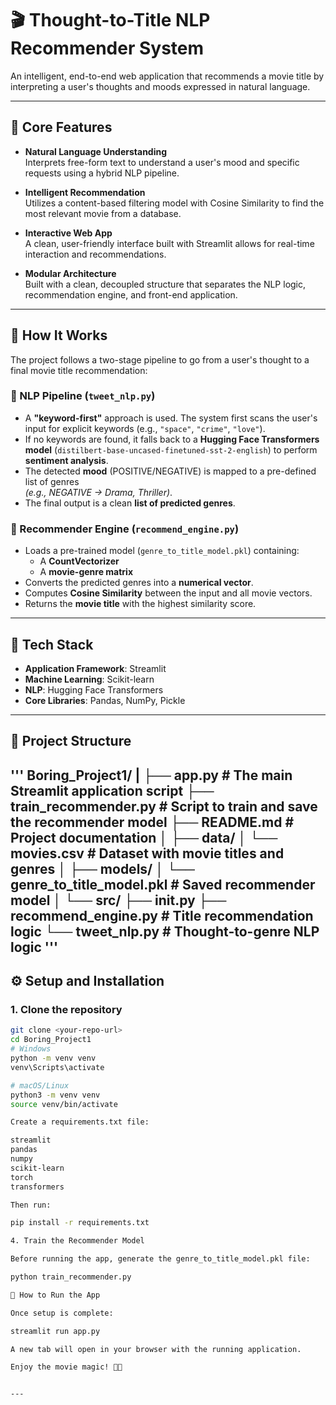 # 🎬 Thought-to-Title NLP Recommender System

An intelligent, end-to-end web application that recommends a movie title by interpreting a user's thoughts and moods expressed in natural language.

---

## 🚀 Core Features

- **Natural Language Understanding**  
  Interprets free-form text to understand a user's mood and specific requests using a hybrid NLP pipeline.

- **Intelligent Recommendation**  
  Utilizes a content-based filtering model with Cosine Similarity to find the most relevant movie from a database.

- **Interactive Web App**  
  A clean, user-friendly interface built with Streamlit allows for real-time interaction and recommendations.

- **Modular Architecture**  
  Built with a clean, decoupled structure that separates the NLP logic, recommendation engine, and front-end application.

---

## 🧠 How It Works

The project follows a two-stage pipeline to go from a user's thought to a final movie title recommendation:


### 📘 NLP Pipeline (`tweet_nlp.py`)

- A **"keyword-first"** approach is used. The system first scans the user's input for explicit keywords (e.g., `"space"`, `"crime"`, `"love"`).
- If no keywords are found, it falls back to a **Hugging Face Transformers model** (`distilbert-base-uncased-finetuned-sst-2-english`) to perform **sentiment analysis**.
- The detected **mood** (POSITIVE/NEGATIVE) is mapped to a pre-defined list of genres  
  _(e.g., NEGATIVE → Drama, Thriller)_.
- The final output is a clean **list of predicted genres**.

### 🎯 Recommender Engine (`recommend_engine.py`)

- Loads a pre-trained model (`genre_to_title_model.pkl`) containing:
  - A **CountVectorizer**
  - A **movie-genre matrix**
- Converts the predicted genres into a **numerical vector**.
- Computes **Cosine Similarity** between the input and all movie vectors.
- Returns the **movie title** with the highest similarity score.

---

## 🧰 Tech Stack

- **Application Framework**: Streamlit  
- **Machine Learning**: Scikit-learn  
- **NLP**: Hugging Face Transformers  
- **Core Libraries**: Pandas, NumPy, Pickle  

---

## 📁 Project Structure
'''
Boring_Project1/
|
├── app.py # The main Streamlit application script
├── train_recommender.py # Script to train and save the recommender model
├── README.md # Project documentation
│
├── data/
│ └── movies.csv # Dataset with movie titles and genres
│
├── models/
│ └── genre_to_title_model.pkl # Saved recommender model
│
└── src/
├── __init__.py
├── recommend_engine.py # Title recommendation logic
└── tweet_nlp.py # Thought-to-genre NLP logic
'''
---

## ⚙️ Setup and Installation

### 1. Clone the repository

```bash
git clone <your-repo-url>
cd Boring_Project1
# Windows
python -m venv venv
venv\Scripts\activate

# macOS/Linux
python3 -m venv venv
source venv/bin/activate

Create a requirements.txt file:

streamlit
pandas
numpy
scikit-learn
torch
transformers

Then run:

pip install -r requirements.txt

4. Train the Recommender Model

Before running the app, generate the genre_to_title_model.pkl file:

python train_recommender.py

🚀 How to Run the App

Once setup is complete:

streamlit run app.py

A new tab will open in your browser with the running application.

Enjoy the movie magic! 🎥✨


---
